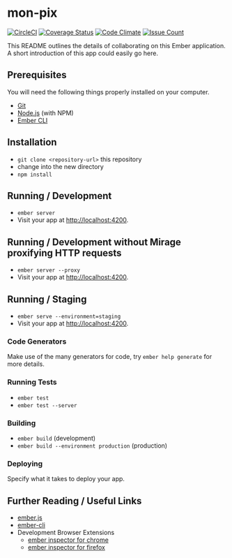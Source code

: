 
mon-pix
========

[![CircleCI](https://circleci.com/gh/1024pix/pix/tree/master.svg?style=svg)](https://circleci.com/gh/1024pix/pix/tree/master) [![Coverage Status](https://coveralls.io/repos/github/1024pix/pix/badge.svg?branch=master)](https://coveralls.io/github/1024pix/pix?branch=master) [![Code Climate](https://codeclimate.com/github/1024pix/pix/badges/gpa.svg)](https://codeclimate.com/github/1024pix/pix) [![Issue Count](https://codeclimate.com/github/1024pix/pix/badges/issue_count.svg)](https://codeclimate.com/github/1024pix/pix)

This README outlines the details of collaborating on this Ember application.
A short introduction of this app could easily go here.

Prerequisites
-------------

You will need the following things properly installed on your computer.

* [Git](http://git-scm.com/)
* [Node.js](http://nodejs.org/) (with NPM)
* [Ember CLI](http://ember-cli.com/)

Installation
-------------

* `git clone <repository-url>` this repository
* change into the new directory
* `npm install`

Running / Development
---------------------

* `ember server`
* Visit your app at [http://localhost:4200](http://localhost:4200).

## Running / Development without Mirage proxifying HTTP requests

* `ember server --proxy`
* Visit your app at [http://localhost:4200](http://localhost:4200).

## Running / Staging

* `ember serve --environment=staging`
* Visit your app at [http://localhost:4200](http://localhost:4200).

### Code Generators

Make use of the many generators for code, try `ember help generate` for more details.

### Running Tests

* `ember test`
* `ember test --server`

### Building

* `ember build` (development)
* `ember build --environment production` (production)

### Deploying

Specify what it takes to deploy your app.

## Further Reading / Useful Links

* [ember.js](http://emberjs.com/)
* [ember-cli](http://ember-cli.com/)
* Development Browser Extensions
  * [ember inspector for chrome](https://chrome.google.com/webstore/detail/ember-inspector/bmdblncegkenkacieihfhpjfppoconhi)
  * [ember inspector for firefox](https://addons.mozilla.org/en-US/firefox/addon/ember-inspector/)
